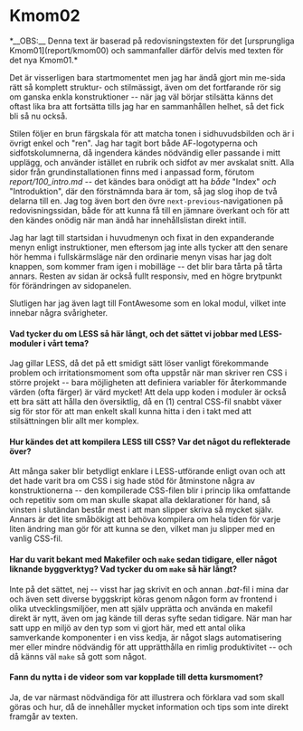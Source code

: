 Kmom02
======

<p class="notice" markdown="1">
*__OBS:__ Denna text är baserad på redovisningstexten för det [ursprungliga Kmom01](report/kmom00) och sammanfaller därför delvis med texten för det nya Kmom01.*
</p>

Det är visserligen bara startmomentet men jag har ändå gjort min me-sida rätt så komplett struktur- och stilmässigt, 
även om det fortfarande rör sig om ganska enkla konstruktioner -- när jag väl börjar stilsätta känns det oftast lika bra att fortsätta tills jag har en sammanhållen helhet, 
så det fick bli så nu också.

Stilen följer en brun färgskala för att matcha tonen i sidhuvudsbilden och är i övrigt enkel och "ren". Jag har tagit bort både AF-logotyperna och sidfotskolumnerna, 
då ingendera kändes nödvändig eller passande i mitt upplägg, och använder istället en rubrik och sidfot av mer avskalat snitt. Alla sidor från grundinstallationen finns med i anpassad form, 
förutom *report/100_intro.md* -- det kändes bara onödigt att ha *både* "Index" *och* "Introduktion", där den förstnämnda bara är tom, så jag slog ihop de två delarna till en. 
Jag tog även bort den övre `next-previous`-navigationen på redovisningssidan, både för att kunna få till en jämnare överkant och för att den kändes onödig när man ändå har innehållslistan direkt intill.

Jag har lagt till startsidan i huvudmenyn och fixat in den expanderande menyn enligt instruktioner, 
men eftersom jag inte alls tycker att den senare hör hemma i fullskärmsläge när den ordinarie menyn visas har jag dolt knappen, som kommer fram igen i mobilläge -- 
det blir bara tårta på tårta annars. Resten av sidan är också fullt responsiv, med en högre brytpunkt för förändringen av sidopanelen.

Slutligen har jag även lagt till FontAwesome som en lokal modul, vilket inte innebar några svårigheter.


#### Vad tycker du om LESS så här långt, och det sättet vi jobbar med LESS-moduler i vårt tema?

Jag gillar LESS, då det på ett smidigt sätt löser vanligt förekommande problem och irritationsmoment som ofta uppstår när man skriver ren CSS i större projekt -- 
bara möjligheten att definiera variabler för återkommande värden (ofta färger) är värd mycket! Att dela upp koden i moduler är också ett bra sätt att hålla den översiktlig, 
då en (1) central CSS-fil snabbt växer sig för stor för att man enkelt skall kunna hitta i den i takt med att stilsättningen blir allt mer komplex.

#### Hur kändes det att kompilera LESS till CSS? Var det något du reflekterade över?

Att många saker blir betydligt enklare i LESS-utförande enligt ovan och att det hade varit bra om CSS i sig hade stöd för åtminstone några av konstruktionerna -- 
den kompilerade CSS-filen blir i princip lika omfattande och repetitiv som om man skulle skapat alla deklarationer för hand, så vinsten i slutändan består mest i att man slipper skriva så mycket själv. 
Annars är det lite småbökigt att behöva kompilera om hela tiden för varje liten ändring man gör för att kunna se den, vilket man ju slipper med en vanlig CSS-fil.

#### Har du varit bekant med Makefiler och `make` sedan tidigare, eller något liknande byggverktyg? Vad tycker du om `make` så här långt?

Inte på det sättet, nej -- visst har jag skrivit en och annan *.bat*-fil i mina dar och även sett diverse byggskript köras genom någon form av frontend i olika utvecklingsmiljöer, 
men att själv upprätta och använda en makefil direkt är nytt, även om jag kände till deras syfte sedan tidigare. När man har satt upp en miljö av den typ som vi gjort här, 
med ett antal olika samverkande komponenter i en viss kedja, är något slags automatisering mer eller mindre nödvändig för att upprätthålla en rimlig produktivitet -- 
och då känns väl `make` så gott som något.

#### Fann du nytta i de videor som var kopplade till detta kursmoment?

Ja, de var närmast nödvändiga för att illustrera och förklara vad som skall göras och hur, då de innehåller mycket information och tips som inte direkt framgår av texten.
